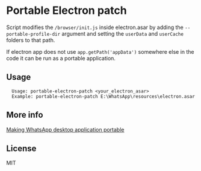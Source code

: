 # Portable Electron patch

Script modifies the `/browser/init.js` inside electron.asar by adding the `--portable-profile-dir` argument and setting the `userData` and `userCache` folders to that path.

If electron app does not use `app.getPath('appData')` somewhere else in the code it can be run as a portable application.



## Usage

```
  Usage: portable-electron-patch <your_electron_asar>
  Example: portable-electron-patch E:\WhatsApp\resources\electron.asar
```



## More info

[Making WhatsApp desktop application portable](https://gist.github.com/milolav/f7a12285761db9726bce2aff11adb3af)



## License

MIT
